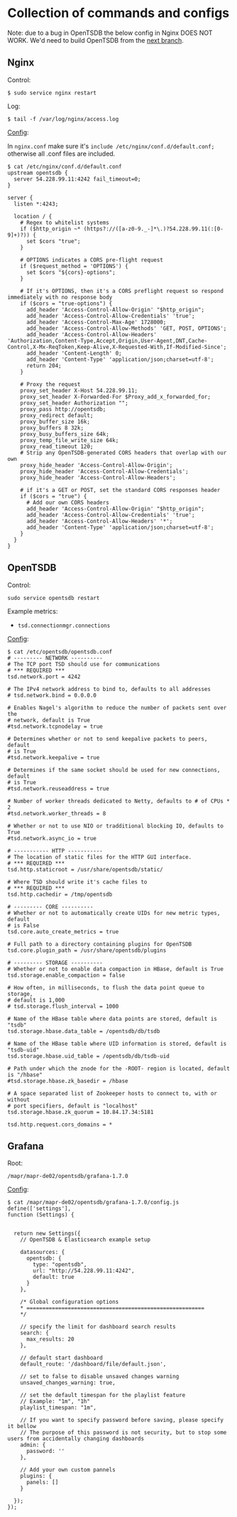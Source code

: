 # Collection of commands and configs


Note: due to a bug in OpenTSDB the below config in Nginx DOES NOT WORK.
We'd need to build OpenTSDB from the [next branch](https://github.com/OpenTSDB/opentsdb/archive/next.zip).

## Nginx

Control:

    $ sudo service nginx restart
    
Log:

    $ tail -f /var/log/nginx/access.log
    

[Config](http://wiki.nginx.org/Configuration):
    
In `nginx.conf` make sure it's `include /etc/nginx/conf.d/default.conf;` otherwise all .conf files are included.
    
    $ cat /etc/nginx/conf.d/default.conf
    upstream opentsdb {
      server 54.228.99.11:4242 fail_timeout=0;
    }
    
    server {
      listen *:4243;

      location / {
        # Regex to whitelist systems
        if ($http_origin ~* (https?://([a-z0-9._-]*\.)?54.228.99.11(:[0-9]+)?)) {
          set $cors "true";
        }

        # OPTIONS indicates a CORS pre-flight request
        if ($request_method = 'OPTIONS') {
          set $cors "${cors}-options";
        }

        # If it's OPTIONS, then it's a CORS preflight request so respond immediately with no response body
        if ($cors = "true-options") {
          add_header 'Access-Control-Allow-Origin' "$http_origin";
          add_header 'Access-Control-Allow-Credentials' 'true';
          add_header 'Access-Control-Max-Age' 1728000;
          add_header 'Access-Control-Allow-Methods' 'GET, POST, OPTIONS';
          add_header 'Access-Control-Allow-Headers' 'Authorization,Content-Type,Accept,Origin,User-Agent,DNT,Cache-Control,X-Mx-ReqToken,Keep-Alive,X-Requested-With,If-Modified-Since';
          add_header 'Content-Length' 0;
          add_header 'Content-Type' 'application/json;charset=utf-8';
          return 204;
        }

        # Proxy the request
        proxy_set_header X-Host 54.228.99.11;
        proxy_set_header X-Forwarded-For $Proxy_add_x_forwarded_for;
        proxy_set_header Authorization "";
        proxy_pass http://opentsdb;
        proxy_redirect default;
        proxy_buffer_size 16k;
        proxy_buffers 8 32k;
        proxy_busy_buffers_size 64k;
        proxy_temp_file_write_size 64k;
        proxy_read_timeout 120;
        # Strip any OpenTSDB-generated CORS headers that overlap with our own
        proxy_hide_header 'Access-Control-Allow-Origin';
        proxy_hide_header 'Access-Control-Allow-Credentials';
        proxy_hide_header 'Access-Control-Allow-Headers';

        # if it's a GET or POST, set the standard CORS responses header
        if ($cors = "true") {
          # Add our own CORS headers
          add_header 'Access-Control-Allow-Origin' "$http_origin";
          add_header 'Access-Control-Allow-Credentials' 'true';
          add_header 'Access-Control-Allow-Headers' '*';
          add_header 'Content-Type' 'application/json;charset=utf-8';
        }
      }
    }


## OpenTSDB 

Control:

    sudo service opentsdb restart
    
    
Example metrics:

* `tsd.connectionmgr.connections`


[Config](http://opentsdb.net/docs/build/html/user_guide/configuration.html#configuration-file):

    $ cat /etc/opentsdb/opentsdb.conf
    # --------- NETWORK ----------
    # The TCP port TSD should use for communications
    # *** REQUIRED ***
    tsd.network.port = 4242

    # The IPv4 network address to bind to, defaults to all addresses
    # tsd.network.bind = 0.0.0.0

    # Enables Nagel's algorithm to reduce the number of packets sent over the
    # network, default is True
    #tsd.network.tcpnodelay = true

    # Determines whether or not to send keepalive packets to peers, default
    # is True
    #tsd.network.keepalive = true

    # Determines if the same socket should be used for new connections, default
    # is True
    #tsd.network.reuseaddress = true

    # Number of worker threads dedicated to Netty, defaults to # of CPUs * 2
    #tsd.network.worker_threads = 8

    # Whether or not to use NIO or tradditional blocking IO, defaults to True
    #tsd.network.async_io = true

    # ----------- HTTP -----------
    # The location of static files for the HTTP GUI interface.
    # *** REQUIRED ***
    tsd.http.staticroot = /usr/share/opentsdb/static/

    # Where TSD should write it's cache files to
    # *** REQUIRED ***
    tsd.http.cachedir = /tmp/opentsdb

    # --------- CORE ----------
    # Whether or not to automatically create UIDs for new metric types, default
    # is False
    tsd.core.auto_create_metrics = true

    # Full path to a directory containing plugins for OpenTSDB
    tsd.core.plugin_path = /usr/share/opentsdb/plugins

    # --------- STORAGE ----------
    # Whether or not to enable data compaction in HBase, default is True
    tsd.storage.enable_compaction = false

    # How often, in milliseconds, to flush the data point queue to storage,
    # default is 1,000
    # tsd.storage.flush_interval = 1000

    # Name of the HBase table where data points are stored, default is "tsdb"
    tsd.storage.hbase.data_table = /opentsdb/db/tsdb

    # Name of the HBase table where UID information is stored, default is "tsdb-uid"
    tsd.storage.hbase.uid_table = /opentsdb/db/tsdb-uid

    # Path under which the znode for the -ROOT- region is located, default is "/hbase"
    #tsd.storage.hbase.zk_basedir = /hbase

    # A space separated list of Zookeeper hosts to connect to, with or without
    # port specifiers, default is "localhost"
    tsd.storage.hbase.zk_quorum = 10.84.17.34:5181
    
    tsd.http.request.cors_domains = *


## Grafana

Root:

    /mapr/mapr-de02/opentsdb/grafana-1.7.0

[Config](http://grafana.org/docs/features/opentsdb/):

    $ cat /mapr/mapr-de02/opentsdb/grafana-1.7.0/config.js
    define(['settings'],
    function (Settings) {


      return new Settings({
        // OpenTSDB & Elasticsearch example setup

        datasources: {
          opentsdb: {
            type: "opentsdb",
            url: "http://54.228.99.11:4242",
            default: true
          }
        },

        /* Global configuration options
        * ========================================================
        */

        // specify the limit for dashboard search results
        search: {
          max_results: 20
        },

        // default start dashboard
        default_route: '/dashboard/file/default.json',

        // set to false to disable unsaved changes warning
        unsaved_changes_warning: true,

        // set the default timespan for the playlist feature
        // Example: "1m", "1h"
        playlist_timespan: "1m",

        // If you want to specify password before saving, please specify it bellow
        // The purpose of this password is not security, but to stop some users from accidentally changing dashboards
        admin: {
          password: ''
        },

        // Add your own custom pannels
        plugins: {
          panels: []
        }

      });
    });
    